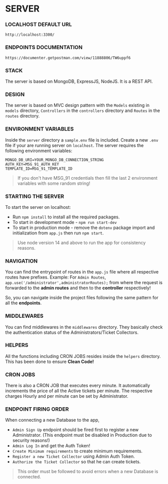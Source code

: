 # SERVER

### LOCALHOST DEFAULT URL

```
http://localhost:3300/
```

### ENDPOINTS DOCUMENTATION

```
https://documenter.getpostman.com/view/11888806/TW6uppf6
```

### STACK
 The server is based on MongoDB, ExpressJS, NodeJS. It is a REST API.
 
### DESIGN
The server is based on MVC design pattern with the `Models` existing in `models` directory, `Controllers` in the `controllers` directory and `Routes` in the `routes` directory.

### ENVIRONMENT VARIABLES

Inside the `server` directory a `sample.env` file is included. Create a new `.env` file if your are running server on `localhost`.
The server requires the following environment variables:
``` 
MONGO_DB_URI=YOUR_MONGO_DB_CONNECTION_STRING
AUTH_KEY=MSG_91_AUTH_KEY
TEMPLATE_ID=MSG_91_TEMPLATE_ID
```
> If you don't have MSG_91 credentials then fill the last 2 environment variables with some random string!

### STARTING THE SERVER

To start the server on localhost:
- Run `npm install`  to install all the required packages.
- To start in development mode - `npm run start-dev`
- To start in production mode - remove the `dotenv` package import and initialization from `app.js` then run `npm start`.

> Use node version 14 and above to run the app for consistency reasons.

### NAVIGATION

You can find the entrypoint of routes in the `app.js` file where all respective routes have prefixes. Example: For `Admin Routes`, `app.use('/administrator',administratorRoutes);` from where the request is forwarded to the **admin routes** and then to the **controller** respectively! 

So, you can navigate inside the project files following the same pattern for all the **endpoints**.

### MIDDLEWARES

You can find middlewares in the `middlewares` directory. They basically check the authentication status of the Administrators/Ticket Collectors.

### HELPERS

All the functions including CRON JOBS resides inside the `helpers` directory. This has been done to ensure **Clean Code!**

### CRON JOBS

There is also a CRON JOB that executes every minute. It automatically increments the price of all the Active tickets per minute. The respective charges Hourly and per minute can be set by Administrator.

### ENDPOINT FIRING ORDER

When connecting a new Database to the app,

- `Admin Sign Up` endpoint should be fired first to register a new Administrator. (This endpoint must be disabled in Production due to security reasons!)
- `Admin Log In` and get the Auth Token!
- `Create Minimum requirements` to create minimum requirements.
- `Register a new Ticket Collector` using Admin Auth Token.
- `Authorize the Ticket Collector` so that he can create tickets.

> This order must be followed to avoid errors when a new Database is connected.

